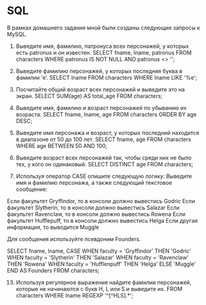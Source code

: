 # SQL
В рамках домашнего задания мной были созданы следующие запросы к MySQL.

1. Выведите имя, фамилию, патронуса всех персонажей, у которых есть patronus и он известен.
   SELECT fname, lname, patronus
   FROM characters
   WHERE patronus IS NOT NULL AND patronus <> '';


3. Выведите фамилию персонажей, у которых последняя буква в фамилии ‘e’.
   SELECT lname
   FROM characters
   WHERE lname LIKE '%e';


5. Посчитайте общий возраст всех персонажей и выведите это на экран.
   SELECT SUM(age) AS total_age
   FROM characters;


7. Выведите имя, фамилию и возраст персонажей по убыванию их возраста.
   SELECT fname, lname, age
   FROM characters
   ORDER BY age DESC;


9. Выведите имя персонажа и возраст, у которых последний находится в диапазоне от 50 до 100 лет.
    SELECT fname, age
    FROM characters
    WHERE age BETWEEN 50 AND 100;


11. Выведите возраст всех персонажей так, чтобы среди них не было тех, у кого он одинаковый.
    SELECT DISTINCT age
    FROM characters;



12. Используя оператор CASE опишите следующую логику:
Выведите имя и фамилию персонажа, а также следующий текстовое сообщение:

Если факультет Gryffindor, то в консоли должно вывестись Godric
Если факультет Slytherin, то в консоли должно вывестись Salazar
Если факультет Ravenclaw, то в консоли должно вывестись Rowena
Если факультет Hufflepuff, то в консоли должно вывестись Helga
Если другая информация, то выводится Muggle

Для сообщения используйте псевдоним Founders.

SELECT fname, lname,
	CASE
		WHEN faculty = 'Gryffindor' THEN 'Godric'
		WHEN faculty = 'Slytherin' THEN 'Salazar'
		WHEN faculty = 'Ravenclaw' THEN 'Rowena'
		WHEN faculty = 'Hufflenpuff' THEN 'Helga'
		ELSE 'Muggle'
        END AS Founders
FROM characters;


13. Используя регулярное выражение найдите фамилии персонажей, которые не начинаются с букв H, L или S и выведите их.
    FROM characters
    WHERE lname REGEXP '^[^HLS].*';







